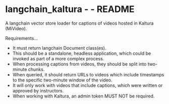 # langchain_kaltura - - README

A langchain vector store loader for captions of videos hosted in Kaltura (MiVideo).

Requirements…

* It must return langchain Document class(es).
* This should be a standalone, headless application, which could be invoked as part of a more complex process.
* When processing captions from videos, they should be split into two-minute chunks.
* When queried, it should return URLs to videos which include timestamps to the specific two-minute window of the video.
* It will only work with videos that include captions, which were written or approved by instructors.
* When working with Kaltura, an admin token MUST NOT be required.


